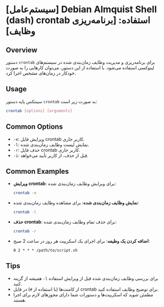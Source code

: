 # [سیستم‌عامل] Debian Almquist Shell (dash) crontab استفاده: [برنامه‌ریزی وظایف]

## Overview
دستور `crontab` برای برنامه‌ریزی و مدیریت وظایف زمان‌بندی شده در سیستم‌های لینوکسی استفاده می‌شود. با استفاده از این دستور، می‌توان کارهایی را به صورت خودکار در زمان‌های مشخص اجرا کرد.

## Usage
سینتکس پایه دستور `crontab` به صورت زیر است:

```bash
crontab [options] [arguments]
```

## Common Options
- `-e`: ویرایش فایل crontab کاربر جاری.
- `-l`: نمایش لیست وظایف زمان‌بندی شده.
- `-r`: حذف فایل crontab کاربر جاری.
- `-i`: قبل از حذف، از کاربر تأیید می‌خواهد.

## Common Examples
- **ویرایش crontab**:
  برای ویرایش وظایف زمان‌بندی شده:
  ```bash
  crontab -e
  ```

- **نمایش وظایف زمان‌بندی شده**:
  برای مشاهده وظایف زمان‌بندی شده:
  ```bash
  crontab -l
  ```

- **حذف crontab**:
  برای حذف تمام وظایف زمان‌بندی شده:
  ```bash
  crontab -r
  ```

- **اضافه کردن یک وظیفه**:
  برای اجرای یک اسکریپت هر روز در ساعت 2 صبح:
  ```
  0 2 * * * /path/to/script.sh
  ```

## Tips
- همیشه از گزینه `-l` برای بررسی وظایف زمان‌بندی شده قبل از ویرایش استفاده کنید.
- از کامنت‌ها (با استفاده از `#`) در فایل crontab برای توضیح وظایف استفاده کنید.
- مطمئن شوید که اسکریپت‌ها و دستورات شما دارای مجوزهای لازم برای اجرا هستند.